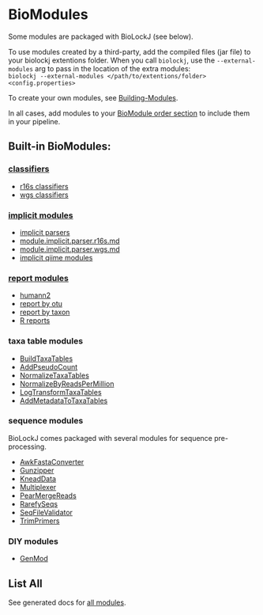 # BioModules
Some modules are packaged with BioLockJ (see below).

To use modules created by a third-party, add the compiled files (jar file) to your biolockj extentions folder.  When you call `biolockj`, use the `--external-modules` arg to pass in the location of the extra modules:                  
`biolockj --external-modules </path/to/extentions/folder> <config.properties>`

To create your own modules, see [Building-Modules](../Building-Modules).

In all cases, add modules to your [BioModule order section](../Configuration#biomodule-execution-order) to include them in your pipeline.

## Built-in BioModules:

### [classifiers](module/classifier/module.classifier.md)     

  * [r16s classifiers](module/classifier/module.classifier.r16s.md)
  * [wgs classifiers](module/classifier/module.classifier.wgs.md)

### [implicit modules](module/implicit/module.implicit.md)   

  * [implicit parsers](module/implicit/module.implicit.parser.md)
  * [module.implicit.parser.r16s.md](module/implicit/module.implicit.parser.r16s.md)
  * [module.implicit.parser.wgs.md](module/implicit/module.implicit.parser.wgs.md)
  * [implicit qiime modules](module/implicit/module.implicit.qiime.md)

### [report modules](module/report/module.report.md)      

  * [humann2](module/report/module.report.humann2.md)
  * [report by otu](module/report/module.report.otu.md)
  * [report by taxon](module/report/module.report.taxa.md)
  * [R reports](module/report/module.report.r.md)

### taxa table modules

  * [BuildTaxaTables](GENERATED/biolockj.module.report.taxa/BuildTaxaTables.md)
  * [AddPseudoCount](GENERATED/biolockj.module.report.taxa/AddPseudoCount.md)
  * [NormalizeTaxaTables](GENERATED/biolockj.module.report.taxa/NormalizeTaxaTables.md)
  * [NormalizeByReadsPerMillion](GENERATED/biolockj.module.report.taxa/NormalizeByReadsPerMillion.md)
  * [LogTransformTaxaTables](GENERATED/biolockj.module.report.taxa/LogTransformTaxaTables.md)
  * [AddMetadataToTaxaTables](GENERATED/biolockj.module.report.taxa/AddMetadataToTaxaTables.md)

### sequence modules

BioLockJ comes packaged with several modules for sequence pre-processing.

  * [AwkFastaConverter](GENERATED/biolockj.module.seq/AwkFastaConverter.md)
  * [Gunzipper](GENERATED/biolockj.module.seq/Gunzipper.md)
  * [KneadData](GENERATED/biolockj.module.seq/KneadData.md)
  * [Multiplexer](GENERATED/biolockj.module.seq/Multiplexer.md)
  * [PearMergeReads](GENERATED/biolockj.module.seq/PearMergeReads.md)
  * [RarefySeqs](GENERATED/biolockj.module.seq/RarefySeqs.md)
  * [SeqFileValidator](GENERATED/biolockj.module.seq/SeqFileValidator.md)
  * [TrimPrimers](GENERATED/biolockj.module.seq/TrimPrimers.md)

### DIY modules  

  * [GenMod](GENERATED/biolockj.module.diy/GenMod.md)


## List All
See generated docs for [all modules](GENERATED/all-modules.md).
